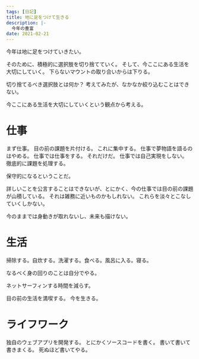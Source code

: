 ```yaml
---
tags: [日記]
title: 地に足をつけて生きる
description: |-
  今年の豊富
date: 2021-02-21
---
```


今年は地に足をつけていきたい。

そのために、積極的に選択肢を切り捨てていく。
そして、今ここにある生活を大切にしていく。
下らないマウントの取り合いからは下りる。

切り捨てるべき選択肢とは何か？
考えてみたが、なかなか絞り込むことはできない。

今ここにある生活を大切にしていくという観点から考える。

# 仕事

まず仕事。
目の前の課題を片付ける。
これに集中する。
仕事で夢物語を語るのはやめる。
仕事では仕事をする。
それだけだ。
仕事では自己実現をしない。
徹底的に課題を処理する。

保守的になるということだ。

詳しいことを公言することはできないが、とにかく、今の仕事では目の前の課題が山積している。
それは雑務に近いものかもしれない。
これらを淡々とこなしていくしかない。

今のままでは身動きが取れないし、未来も描けない。

# 生活

掃除する。自炊する。洗濯する。食べる。風呂に入る。寝る。

なるべく身の回りのことは自分でやる。

ネットサーフィンする時間を減らす。

目の前の生活を満喫する。
今を生きる。

# ライフワーク

独自のウェブアプリを開発する。
とにかくソースコードを書く。
書いて書いて書きまくる。
死ぬほど書いてやる。
